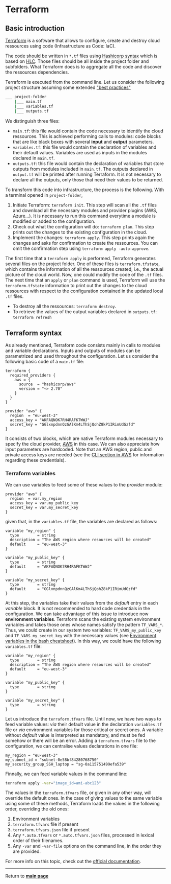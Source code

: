 # Terraform 

## Basic introduction

[Terraform](https://www.terraform.io/) is a software that allows to configure, create and destroy cloud ressources using code (Infrastructure as Code: IaC).

The code should be written in `*.tf` files using [Hashicorp syntax](https://www.terraform.io/docs/language/syntax/configuration.html) 
which is based on [HLC](https://github.com/hashicorp/hcl/blob/main/hclsyntax/spec.md). 
Those files should be all inside the project folder and subfolders.
What Terraform does is to aggregate all the code and discover the ressources dependencies.

Terraform is executed from the command line. Let us consider the following project structure assuming some extended ["best practices"](https://www.terraform-best-practices.com/code-structure)
```sh
___ project-folder
    |___ main.tf
    |___ variables.tf
    |___ outputs.tf
```
We distinguish three files:
* `main.tf`: this file would contain the code necessary to identify the cloud ressources. This is achieved performing calls to modules: code blocks that are like black boxes with several **input** and **output** parameters.
* `variables.tf`: this file would contain the declaration of variables and their default values. Variables are used as inputs in the modules declared in `main.tf`.
* `outputs.tf`: this file would contain the declaration of variables that store outputs from modules included in `main.tf`. The outputs declared in `output.tf` will be printed after running Terraform. It is not necessary to declare all the outputs, only those that need their values to be returned.

To transform this code into infrastructure, the process is the following. With a terminal opened in `project-folder`,
1. Initiate Terraform: `terraform init`. This step will scan all the `.tf` files and download all the necessary modules and provider plugins (AWS, Azure...). It is necessary to run this command everytime a module is modified or added to the configuration.
2. Check out what the configuration will do: `terraform plan`. This step prints out the changes to the existing configuration in the cloud.
3. Implement the changes: `terraform apply`. This step prints again the changes and asks for confirmation to create the ressources. You can omit the confirmation step using `terraform apply -auto-approve`.

The first time that a `terraform apply` is performed, Terraform generates several files on the project folder. 
One of these files is `terraform.tfstate`, which contains the information of all the ressources created, i.e., the actual picture of the cloud world.
Now, one could modify the code of the `.tf` files.
The next time that an `apply` or `plan` command is used, 
Terraform will use the `terraform.tfstate` information to print out the changes to the cloud ressources with respect to the configuration contained in the updated local `.tf` files.

* To destroy all the ressources: `terraform destroy`.
* To retrieve the values of the output variables declared in `outputs.tf`: `terraform refresh`

## Terraform syntax

As already mentioned, Terraform code consists mainly in calls to modules and variable declarations. Inputs and outputs of modules can be parametrized and used throughout the configuration. Let us consider the following basic code of a `main.tf` file:
```hlc
terraform {
  required_providers {
    aws = {
      source  = "hashicorp/aws"
      version = "~> 2.70"
    }
  }
}

provider "aws" {
  region  = "eu-west-3"
  access_key = "AKFAQNOK7RH4RAFKTWWJ"
  secret_key = "GGlxnpdnnQzGAlKm4LThSjQohZ8kP1IRimUdGzfd"
}
```
It consists of two blocks, which are native Terraform modules necessary to specify the cloud provider, [AWS](https://registry.terraform.io/providers/hashicorp/aws/latest/docs) in this case. We can also appreciate how input parameters are hardcoded. Note that an AWS region, public and private access keys are needed (see the [CLI section in AWS](../AWS/README.md) for information regarding these credentials). 

### Terraform variables

We can use variables to feed some of these values to the _provider_ module:
```hlc
provider "aws" {
  region  = var.my_region
  access_key = var.my_public_key
  secret_key = var.my_secret_key
}
```
given that, in the `variables.tf` file, the variables are declared as follows:
```hcl
variable "my_region" {
  type        = string
  description = "The AWS region where resources will be created"
  default     = "eu-west-3"
}

variable "my_public_key" {
  type        = string
  default     = "AKFAQNOK7RH4RAFKTWWJ"
}

variable "my_secret_key" {
  type        = string
  default     = "GGlxnpdnnQzGAlKm4LThSjQohZ8kP1IRimUdGzfd"
}
```
At this step, the variables take their values from the _default_ entry in each _variable_ block.
It is not recommended to hard code credentials in the configuration. 
We can take advantage of this issue to introduce now **environment variables**. 
Terraform scans the existing system environment variables and takes those ones whose names satisfy the pattern `TF_VARS_*`. 
Thus, we could create in our system two variables: `TF_VARS_my_public_key` and `TF_VARS_my_secret_key` with the necessary values (see [Environment variables in the bash cheatsheet](../bash/README.md)).
In this way, we could have the following `variables.tf` file:
```hcl
variable "my_region" {
  type        = string
  description = "The AWS region where resources will be created"
  default     = "eu-west-3"
}

variable "my_public_key" {
  type        = string
}

variable "my_secret_key" {
  type        = string
}
```
Let us introduce the `terraform.tfvars` file. Until now, we have two ways to feed variable values: _via_ their default value in the declaration `variables.tf` file or _via_ environment variables for those critical or secret ones. A variable without _default_ value is interpreted as mandatory, and must be fed somehow or there will be an error. Adding a `terraform.tfvars` file to the configuration, we can centralise values declarations in one file:
```hcl
my_region = "eu-west-3"
my_subnet_id = "subnet-0e58bf84280768750"
my_security_group_SSH_laptop = "sg-0a115751499efa539"
```
Finnally, we can feed variable values in the command line:
```sh
terraform apply -var="image_id=ami-abc123"
```
The values in the `terraform.tfvars` file, or given in any other way, will override the default ones. In the case of giving values to the same variable using some of these methods, Terraform loads the values in the following order, overriding the old ones:
1. Environment variables
2. `terraform.tfvars` file if present
3. `terraform.tfvars.json` file if present
4. Any `*.auto.tfvars` or `*.auto.tfvars.json` files, processed in lexical order of their filenames.
5. Any `-var` and `-var-file` options on the command line, in the order they are provided.

For more info on this topic, check out the [official documentation](https://www.terraform.io/docs/language/values/variables.html). 


***

Return to **[main page](../README.md)** 
